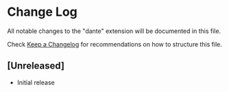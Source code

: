 # Change Log

All notable changes to the "dante" extension will be documented in this file.

Check [Keep a Changelog](http://keepachangelog.com/) for recommendations on how to structure this file.

## [Unreleased]

- Initial release